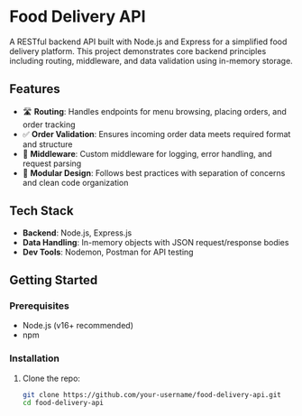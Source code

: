 # Food Delivery API

A RESTful backend API built with Node.js and Express for a simplified food delivery platform. This project demonstrates core backend principles including routing, middleware, and data validation using in-memory storage.

## Features

- 🛣️ **Routing**: Handles endpoints for menu browsing, placing orders, and order tracking  
- ✅ **Order Validation**: Ensures incoming order data meets required format and structure  
- 🔄 **Middleware**: Custom middleware for logging, error handling, and request parsing  
- 🧩 **Modular Design**: Follows best practices with separation of concerns and clean code organization  

## Tech Stack

- **Backend**: Node.js, Express.js  
- **Data Handling**: In-memory objects with JSON request/response bodies  
- **Dev Tools**: Nodemon, Postman for API testing

## Getting Started

### Prerequisites

- Node.js (v16+ recommended)
- npm

### Installation

1. Clone the repo:
   ```bash
   git clone https://github.com/your-username/food-delivery-api.git
   cd food-delivery-api
